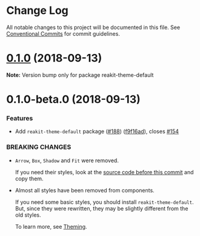 # Change Log

All notable changes to this project will be documented in this file.
See [Conventional Commits](https://conventionalcommits.org) for commit guidelines.

<a name="0.1.0"></a>
# [0.1.0](https://github.com/reakit/reakit/tree/master/packages/reakit-theme-default/compare/reakit-theme-default@0.1.0-beta.0...reakit-theme-default@0.1.0) (2018-09-13)

**Note:** Version bump only for package reakit-theme-default





<a name="0.1.0-beta.0"></a>
# 0.1.0-beta.0 (2018-09-13)


### Features

* Add `reakit-theme-default` package ([#188](https://github.com/reakit/reakit/tree/master/packages/reakit-theme-default/issues/188)) ([f9f16ad](https://github.com/reakit/reakit/tree/master/packages/reakit-theme-default/commit/f9f16ad)), closes [#154](https://github.com/reakit/reakit/tree/master/packages/reakit-theme-default/issues/154)


### BREAKING CHANGES

* `Arrow`, `Box`, `Shadow` and `Fit` were removed.

  If you need their styles, look at the [source code before this commit](https://github.com/reakit/reakit/tree/100a833940b65284958988b888c0172ea5468d35/packages/reakit/src) and copy them.
* Almost all styles have been removed from components.

  If you need some basic styles, you should install `reakit-theme-default`. But, since they were rewritten, they may be slightly different from the old styles.

  To learn more, see [Theming](https://reakit.io/guide/theming).
